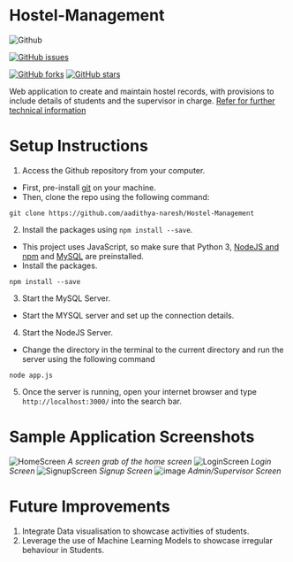 # Hostel-Management
 
![Github](https://img.shields.io/badge/logo-javascript-blue?logo=javascript) <br>

[![GitHub issues](https://img.shields.io/github/issues/aadithya-naresh/Hostel-Management)](https://github.com/aadithya-naresh/Hostel-Management/issues)

<a href="https://github.com/aadithya-naresh/Hostel-Management/network"><img alt="GitHub forks" src="https://img.shields.io/github/forks/aadithya-naresh/Hostel-Management"></a>
<a href="https://github.com/aadithya-naresh/Hostel-Management/stargazers"><img alt="GitHub stars" src="https://img.shields.io/github/stars/aadithya-naresh/Hostel-Management"></a>

Web application to create and maintain hostel records, with provisions to include details of students and the supervisor in charge. [Refer for further technical information](https://docs.google.com/document/d/1Tbn0IUu6p_fbu4zV0_RRQ_-osi1MB8EV/edit)

# Setup Instructions
1. Access the Github repository from your computer. 
 - First, pre-install [git](https://git-scm.com/) on  your machine. 
 - Then, clone the repo using the following command:
 ```
 git clone https://github.com/aadithya-naresh/Hostel-Management
```

2. Install the packages using ```npm install --save```. 
- This project uses JavaScript, so make sure that Python 3, [NodeJS and npm](https://docs.npmjs.com/downloading-and-installing-node-js-and-npm) and [MySQL](https://www.apachefriends.org/) are preinstalled.
- Install the packages.
```
npm install --save
```
3. Start the MySQL Server.
- Start the MYSQL server and set up the connection details.

4. Start the NodeJS Server.
- Change the directory in the terminal to the current directory and run the server using the following command
```
node app.js
```

5. Once the server is running, open your internet browser and type ```http://localhost:3000/``` into the search bar.

# Sample Application Screenshots
![HomeScreen](https://github.com/aadithya-naresh/Hostel-Management/assets/49028800/bf2431a9-c4fe-498e-ad95-9e964ee4f41e)
*A screen grab of the home screen*
![LoginScreen](https://github.com/aadithya-naresh/Hostel-Management/assets/49028800/c7835068-d698-41bf-a8e6-15ab1b6a1100)
*Login Screen*
![SignupScreen](https://github.com/aadithya-naresh/Hostel-Management/assets/49028800/766cf703-4568-402a-97b9-93e0117b6e2c)
*Signup Screen*
![image](https://github.com/aadithya-naresh/Hostel-Management/assets/49028800/1afc37b7-aeb1-45a3-b073-7db28aa33963)
*Admin/Supervisor Screen*

# Future Improvements

1. Integrate Data visualisation to showcase activities of students.
2. Leverage the use of Machine Learning Models to showcase irregular behaviour in Students.
